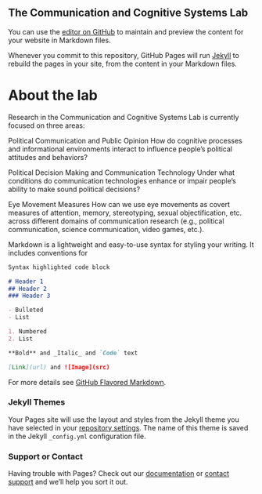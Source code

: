## The Communication and Cognitive Systems Lab

You can use the [editor on GitHub](https://github.com/emhite/hello-world/edit/master/README.md) to maintain and preview the content for your website in Markdown files.

Whenever you commit to this repository, GitHub Pages will run [Jekyll](https://jekyllrb.com/) to rebuild the pages in your site, from the content in your Markdown files.

<h1>About the lab</h1>

Research in the Communication and Cognitive Systems Lab is currently focused on three areas: 

Political Communication and Public Opinion
How do cognitive processes and informational environments interact to influence people’s political attitudes and behaviors?

Political Decision Making and Communication Technology
Under what conditions do communication technologies enhance or impair people’s ability to make sound political decisions?

Eye Movement Measures
How can we use eye movements as covert measures of attention, memory, stereotyping, sexual objectification, etc. across different domains of communication research (e.g., political communication, science communication, video games, etc.).

Markdown is a lightweight and easy-to-use syntax for styling your writing. It includes conventions for

```markdown
Syntax highlighted code block

# Header 1
## Header 2
### Header 3

- Bulleted
- List

1. Numbered
2. List

**Bold** and _Italic_ and `Code` text

[Link](url) and ![Image](src)
```

For more details see [GitHub Flavored Markdown](https://guides.github.com/features/mastering-markdown/).

### Jekyll Themes

Your Pages site will use the layout and styles from the Jekyll theme you have selected in your [repository settings](https://github.com/emhite/hello-world/settings). The name of this theme is saved in the Jekyll `_config.yml` configuration file.

### Support or Contact

Having trouble with Pages? Check out our [documentation](https://help.github.com/categories/github-pages-basics/) or [contact support](https://github.com/contact) and we’ll help you sort it out.
